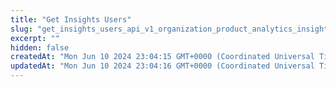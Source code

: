 ```yaml
---
title: "Get Insights Users"
slug: "get_insights_users_api_v1_organization_product_analytics_insights_users_post"
excerpt: ""
hidden: false
createdAt: "Mon Jun 10 2024 23:04:15 GMT+0000 (Coordinated Universal Time)"
updatedAt: "Mon Jun 10 2024 23:04:16 GMT+0000 (Coordinated Universal Time)"
---
```

